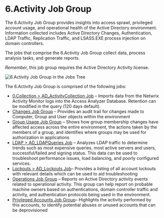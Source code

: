 # 6.Activity Job Group

The 6.Activity Job Group provides insights into access sprawl, privileged account usage, and
operational health of the Active Directory environment. Information collected includes Active
Directory Changes, Authentication, LDAP Traffic, Replication Traffic, and LSASS.EXE process
injection on domain controllers.

The jobs that comprise the 6.Activity Job Group collect data, process analysis tasks, and generate
reports.

_Remember,_ this job group requires the Active Directory Activity license.

![6.Activity Job Group in the Jobs Tree](/img/product_docs/accessanalyzer/admin/hostmanagement/jobstree.webp)

The 6.Activity Job Group is comprised of the following jobs:

- [0.Collection > AD_ActivityCollection Job](/docs/accessanalyzer/12.0/solutions/activedirectory/activity/ad_activitycollection.md) – Imports data from the
  Netwrix Activity Monitor logs into the Access Analyzer Database. Retention can be modified in the
  query (120 days default).
- [Changes Job Group](/docs/accessanalyzer/12.0/solutions/activedirectory/activity/changes/overview.md) – Provides an audit trail for changes made to Computer,
  Group and User objects within the environment
- [Group Usage Job Group](/docs/accessanalyzer/12.0/solutions/activedirectory/activity/groupusage/overview.md) – Shows how group membership changes have affected
  access across the entire environment, the actions taken by the members of a group, and identifies
  where groups may be used for authorization in applications
- [LDAP > AD_LDAPQueries Job](/docs/accessanalyzer/12.0/solutions/activedirectory/activity/ad_ldapqueries.md) – Analyzes LDAP traffic to determine trends such as
  most expensive queries, most active servers and users, successful/failed and signing status. This
  data can be used to troubleshoot performance issues, load balancing, and poorly configured
  services.
- [Lockouts > AD_Lockouts Job](/docs/accessanalyzer/12.0/solutions/activedirectory/activity/ad_lockouts.md)– Provides a listing of all account lockouts with
  relevant details which can be used to aid troubleshooting
- [Operations Job Group](/docs/accessanalyzer/12.0/solutions/activedirectory/activity/operations/overview.md) – Reports on Active Directory activity events
  related to operational activity. This group can help report on probable machine owners based on
  authentications, domain controller traffic and activity, and authentication protocols being used
  in the environment.
- [Privileged Accounts Job Group](/docs/accessanalyzer/12.0/solutions/activedirectory/activity/privilegedaccounts/overview.md)– Highlights the activity performed
  by this accounts, to identify potential abuses or unused accounts that can be deprovisioned
